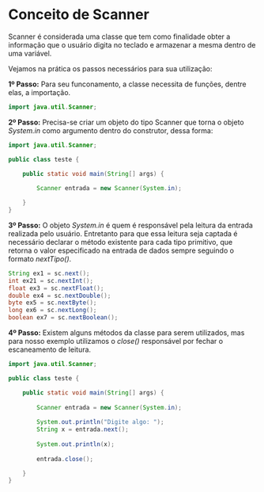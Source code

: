 # Conceito de Scanner

Scanner é considerada uma classe que tem como finalidade obter a informação que o usuário digita no teclado e armazenar a mesma dentro de uma variável.

Vejamos na prática os passos necessários para sua utilização:

**1º Passo:** Para seu funconamento, a classe necessita de funções, dentre elas, a importação.
```java
import java.util.Scanner;
```

**2º Passo:** Precisa-se criar um objeto do tipo Scanner que torna o objeto *System.in* como argumento dentro do construtor, dessa forma:
```java
import java.util.Scanner;

public class teste {

	public static void main(String[] args) {
		
		Scanner entrada = new Scanner(System.in);

	}
}
```

**3º Passo:** O objeto *System.in* é quem é responsável pela leitura da entrada realizada pelo usuário. Entretanto para que essa leitura seja captada é necessário 
declarar o método existente para cada tipo primitivo, que retorna o valor especificado na entrada de dados sempre seguindo o formato *nextTipo()*.
```java
String ex1 = sc.next();
int ex21 = sc.nextInt();
float ex3 = sc.nextFloat();
double ex4 = sc.nextDouble();
byte ex5 = sc.nextByte();
long ex6 = sc.nextLong();
boolean ex7 = sc.nextBoolean();
```

**4º Passo:** Existem alguns métodos da classe para serem utilizados, mas para nosso exemplo utilizamos o *close()*	responsável por fechar o escaneamento de leitura.

```java
import java.util.Scanner;

public class teste {

	public static void main(String[] args) {
		
		Scanner entrada = new Scanner(System.in);
		
		System.out.println("Digite algo: ");
		String x = entrada.next();
		
		System.out.println(x);
		
		entrada.close();

	}
}
```
